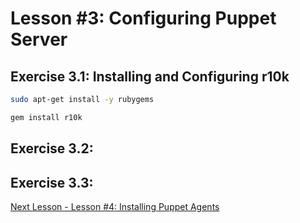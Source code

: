 # Lesson #3: Configuring Puppet Server

## Exercise 3.1: Installing and Configuring r10k

```bash
sudo apt-get install -y rubygems
```
```bash
gem install r10k
```


## Exercise 3.2:


## Exercise 3.3:


[Next Lesson - Lesson #4: Installing Puppet Agents](./04-installing-puppet-agents.md)
